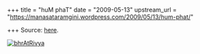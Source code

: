+++
title = "huM phaT"
date = "2009-05-13"
upstream_url = "https://manasataramgini.wordpress.com/2009/05/13/hum-phat/"

+++
Source: [here](https://manasataramgini.wordpress.com/2009/05/13/hum-phat/).

[![bhrAtRivya](https://i0.wp.com/farm4.static.flickr.com/3079/3527009171_b73c925896.jpg)](http://www.flickr.com/photos/24766652@N05/3527009171/ "bhrAtRivya by somasushma, on Flickr")
